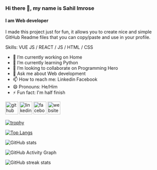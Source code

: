 ### Hi there 👋, my name is Sahil Imrose
#### I am Web developer


I made this project just for fun, it allows you to create nice and simple GitHub Readme files that you can copy/paste and use in your profile.

Skills: VUE JS / REACT / JS / HTML / CSS

- 🔭 I’m currently working on Home 
- 🌱 I’m currently learning Python  
- 👯 I’m looking to collaborate on Programming Hero 
- 💬 Ask me about Web development 
- 📫 How to reach me: Linkedin Facebook 
- 😄 Pronouns: He/Him 
- ⚡ Fun fact: I'm half finish  


[<img src='https://cdn.jsdelivr.net/npm/simple-icons@3.0.1/icons/github.svg' alt='github' height='40'>](https://github.com/SahilImrose)  [<img src='https://cdn.jsdelivr.net/npm/simple-icons@3.0.1/icons/linkedin.svg' alt='linkedin' height='40'>](https://www.linkedin.com/in/https://www.linkedin.com/in/sahil-imrose-zaheen//)  [<img src='https://cdn.jsdelivr.net/npm/simple-icons@3.0.1/icons/facebook.svg' alt='facebook' height='40'>](https://www.facebook.com/https://www.facebook.com/sahil.imrose)  [<img src='https://cdn.jsdelivr.net/npm/simple-icons@3.0.1/icons/icloud.svg' alt='website' height='40'>](https://sahilimrose.com)  

[![trophy](https://github-profile-trophy.vercel.app/?username=SahilImrose)](https://github.com/ryo-ma/github-profile-trophy)

[![Top Langs](https://github-readme-stats.vercel.app/api/top-langs/?username=SahilImrose)](https://github.com/anuraghazra/github-readme-stats)

![GitHub stats](https://github-readme-stats.vercel.app/api?username=SahilImrose&show_icons=true)  

![GitHub Activity Graph](https://activity-graph.herokuapp.com/graph?username=SahilImrose)  

![GitHub streak stats](https://github-readme-streak-stats.herokuapp.com/?user=SahilImrose)  


